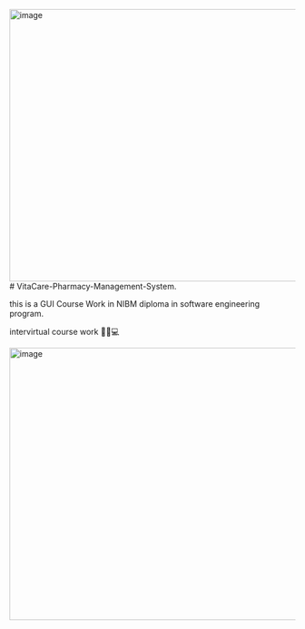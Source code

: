 <img width="640" height="480" alt="image" src="https://github.com/user-attachments/assets/6d0bf083-5071-40b5-a623-16ac1d890423" /># VitaCare-Pharmacy-Management-System.




this is a GUI Course Work in NIBM diploma in software engineering program.




intervirtual course work 💊💊💻

<img width="640" height="480" alt="image" src="https://github.com/user-attachments/assets/427e0db0-417e-4be2-8f4f-f5e2eec3f90c" />


